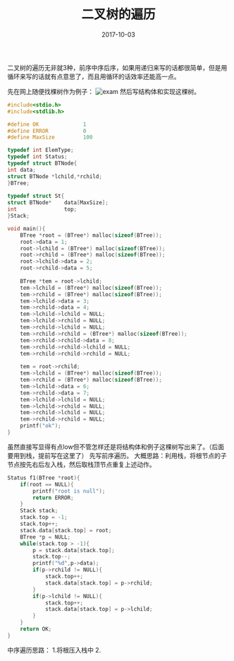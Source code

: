 ﻿---
title: 二叉树的遍历
date: 2017-10-03
categories: 数据结构
tags:
- 二叉树
---



二叉树的遍历无非就3种，前序中序后序，如果用递归来写的话都很简单，但是用循环来写的话就有点意思了，而且用循环的话效率还能高一点。
<!-- more -->
先在网上随便找棵树作为例子：
![exam](https://www.cnblogs.com/images/cnblogs_com/like4519/722174/t_%e4%ba%8c%e5%8f%89%e6%a0%91.png)
然后写结构体和实现这棵树。
```c
#include<stdio.h> 
#include<stdlib.h>

#define OK              1
#define ERROR           0
#define MaxSize         100 

typedef int ElemType;
typedef int Status;
typedef struct BTNode{
int data; 
struct BTNode *lchild,*rchild; 
}BTree;
 
typedef struct St{
struct BTNode*    data[MaxSize];
int               top;
}Stack; 

void main(){
    BTree *root = (BTree*) malloc(sizeof(BTree));
    root->data = 1;
    root->lchild = (BTree*) malloc(sizeof(BTree));
    root->rchild = (BTree*) malloc(sizeof(BTree));
    root->lchild->data = 2;
    root->rchild->data = 5;
    
    BTree *tem = root->lchild;
    tem->lchild = (BTree*) malloc(sizeof(BTree));
    tem->rchild = (BTree*) malloc(sizeof(BTree));
    tem->lchild->data = 3;
    tem->rchild->data = 4;
    tem->lchild->lchild = NULL;
    tem->lchild->rchild = NULL;
    tem->rchild->lchild = NULL;
    tem->rchild->rchild = (BTree*) malloc(sizeof(BTree));
    tem->rchild->rchild->data = 8;
    tem->rchild->rchild->lchild = NULL;
    tem->rchild->rchild->rchild = NULL;
    
    tem = root->rchild;
    tem->lchild = (BTree*) malloc(sizeof(BTree));
    tem->rchild = (BTree*) malloc(sizeof(BTree));
    tem->lchild->data = 6;
    tem->rchild->data = 7;
    tem->lchild->lchild = NULL;
    tem->lchild->rchild = NULL;
    tem->rchild->lchild = NULL;
    tem->rchild->rchild = NULL;
    printf("ok");
}
```
虽然直接写显得有点low但不管怎样还是将结构体和例子这棵树写出来了。（后面要用到栈，提前写在这里了）
先写前序遍历。
大概思路：利用栈，将根节点的子节点按先右后左入栈，然后取栈顶节点重复上述动作。
```c
Status f1(BTree *root){
    if(root == NULL){
        printf("root is null");
        return ERROR;
    }
    Stack stack;
    stack.top = -1;
    stack.top++;
    stack.data[stack.top] = root;
    BTree *p = NULL;
    while(stack.top > -1){
        p = stack.data[stack.top];
        stack.top--;
        printf("%d",p->data);
        if(p->rchild != NULL){
            stack.top++;
            stack.data[stack.top] = p->rchild;
        }
        if(p->lchild != NULL){
            stack.top++;
            stack.data[stack.top] = p->lchild;
        }
    }
    return OK;
}
```
中序遍历思路：
1.将根压入栈中
2.

